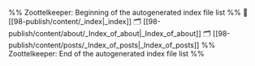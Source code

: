%% Zoottelkeeper: Beginning of the autogenerated index file list  %%
📄 [[98-publish/content/_index|_index]]
🗂️ [[98-publish/content/about/_Index_of_about|_Index_of_about]]
🗂️ [[98-publish/content/posts/_Index_of_posts|_Index_of_posts]]
%% Zoottelkeeper: End of the autogenerated index file list  %%
